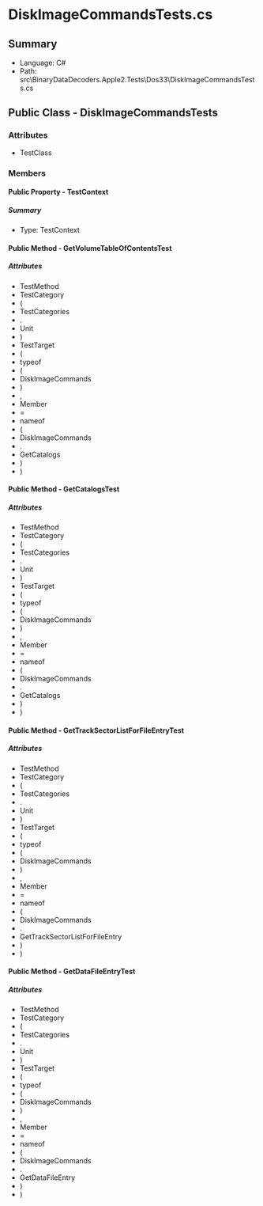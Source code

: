 ﻿# DiskImageCommandsTests.cs

## Summary

* Language: C#
* Path: src\BinaryDataDecoders.Apple2.Tests\Dos33\DiskImageCommandsTests.cs

## Public Class - DiskImageCommandsTests

### Attributes

 - TestClass

### Members

#### Public Property - TestContext

##### Summary

 * Type: TestContext 

#### Public Method - GetVolumeTableOfContentsTest

##### Attributes

 - TestMethod
 - TestCategory
 - (
 - TestCategories
 - .
 - Unit
 - )
 - TestTarget
 - (
 - typeof
 - (
 - DiskImageCommands
 - )
 - ,
 - Member
 - =
 - nameof
 - (
 - DiskImageCommands
 - .
 - GetCatalogs
 - )
 - )


#### Public Method - GetCatalogsTest

##### Attributes

 - TestMethod
 - TestCategory
 - (
 - TestCategories
 - .
 - Unit
 - )
 - TestTarget
 - (
 - typeof
 - (
 - DiskImageCommands
 - )
 - ,
 - Member
 - =
 - nameof
 - (
 - DiskImageCommands
 - .
 - GetCatalogs
 - )
 - )


#### Public Method - GetTrackSectorListForFileEntryTest

##### Attributes

 - TestMethod
 - TestCategory
 - (
 - TestCategories
 - .
 - Unit
 - )
 - TestTarget
 - (
 - typeof
 - (
 - DiskImageCommands
 - )
 - ,
 - Member
 - =
 - nameof
 - (
 - DiskImageCommands
 - .
 - GetTrackSectorListForFileEntry
 - )
 - )


#### Public Method - GetDataFileEntryTest

##### Attributes

 - TestMethod
 - TestCategory
 - (
 - TestCategories
 - .
 - Unit
 - )
 - TestTarget
 - (
 - typeof
 - (
 - DiskImageCommands
 - )
 - ,
 - Member
 - =
 - nameof
 - (
 - DiskImageCommands
 - .
 - GetDataFileEntry
 - )
 - )


